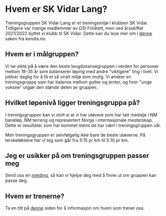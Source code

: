 # Hvem er SK Vidar Lang?

Treningsgruppen SK Vidar Lang er et treningsmiljø i klubben SK Vidar. Tidligere var mange medlemmer av OSI Friidrett, men ved årsskiftet 2021/2022 byttet vi klubb til SK Vidar. Dette kan du lese mer om i [denne](https://web.archive.org/web/20220125111005/https://www.kondis.no/osi-friidrett-melder-overgang-til-sportsklubben-vidar.6426058-127676.html) saken fra kondis.no.

## Hvem er i målgruppen?

Vi tar sikte på å være den beste langdistansegruppen i verden for personer mellom 18-35 år som balanserer løping med andre "viktigere" ting i livet. Vi jobber daglig for å få et så viralt miljø som mulig. Vi ønsker en treningsgruppe som har balanse mellom gutter og jenter, og hvor "unge voksne" utgjør den største delen av gruppen.

## Hvilket løpenivå ligger treningsgruppa på?
I treningsgruppen kan vi stolt si at vi har utøvere som har tatt medalje i NM baneløp, NM terreng og representert Norge i internasjonale mesterskap. Dette er resultater som har kommet mens de har vært i treningsgruppen vår.

Men treningsgruppen er selvfølgelig ikke bare de beste utøverne. På terskeløktene har vi tog som går fra 3:15 pr km til 5:10 pr km.

## Jeg er usikker på om treningsgruppen passer meg
Send oss en [melding](/diverse/kontakt), så kan vi hjelpe deg med å finne ut om gruppen kan passe deg.

## Hvem er trenerne?
Ta en titt på [denne](/diverse/trenere) siden for å informasjon om hvem som trener oss.
